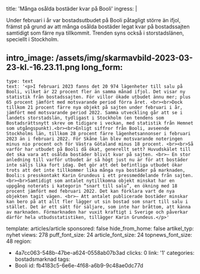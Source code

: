 title: 'Många osålda bostäder kvar på Booli'
ingress: |
  <p>Under februari i år var bostadsutbudet på Booli påtagligt större än ifjol, främst på grund av att många osålda bostäder legat kvar på bostadssajten samtidigt som färre nya tillkommit. Trenden syns också i storstadslänen, speciellt i Stockholm.
  </p>
  
intro_image: /assets/img/skarmavbild-2023-03-23-kl.-16.23.11.png
long_form:
  -
    type: text
    text: '<p>I februari 2023 fanns det 20 974 lägenheter till salu på Booli, vilket är 22 procent fler än samma månad ifjol. Det visar ny statistik från bostadssajten. För villor ökade utbudet ännu mer; plus 65 procent jämfört med motsvarande period förra året. <br><br>Dock tillkom 21 procent färre nya objekt på sajten under februari i år, jämfört med motsvarande period 2022. Samma utveckling går att se i landets storstadslän, tydligast i Stockholm (en tendens som Bostadsrättsnytt skrev om tidigare i veckan, med statistik från Hemnet som utgångspunkt).<br><br>Enligt siffror från Booli, avseende Stockholms län, tillkom 28 procent färre lägenhetsannonser i februari 2023 än i februari 2022. För Skåne län blev motsvarande noteringen minus nio procent och för Västra Götaland minus 18 procent. <br><br>Så varför har utbudet på Booli då ökat, generellt sett? Huvudskälet till det ska vara att osålda bostäder blivit kvar på sajten. <br>– En stor anledning till varför utbudet är så högt just nu är för att bostäder inte säljs lika fort idag. Det gör att det befintliga utbudet ökar trots att det inte tillkommer lika många nya bostäder på marknaden, Booli:s presskontakt Karin Grundeus i ett pressmeddelande från sajten. <br><br>Samtidigt som antalet nytillkomna objekt minskat har en uppgång noterats i kategorin “snart till salu”, en ökning med 18 procent jämfört med februari 2022. Det kan förklara vart de nya objekten tagit vägen. <br>– Att antalet publicerade bostäder minskar kan bero på att allt fler lägger ut sin bostad som snart till salu i stället. Det är ett sätt för säljare, som inte har bråttom, att känna av marknaden. Förmarknaden har vuxit kraftigt i Sverige och påverkar därför hela utbudsstatistiken, tillägger Karin Grundeus.</p>'
template: articles/article
sponsored: false
hide_from_home: false
artikel_typ: nyhet
views: 278
puff_font_size: 24
article_font_size: 24
topnews_font_size: 48
region:
  - 4a7cc063-548b-47be-a624-0558ab07b3ad
clicks: 0
link: '1'
categories: bostadsmarknad
tags:
  - Booli
id: fb4183c5-6e6e-4f68-a6b9-9c48ae0dc77d
